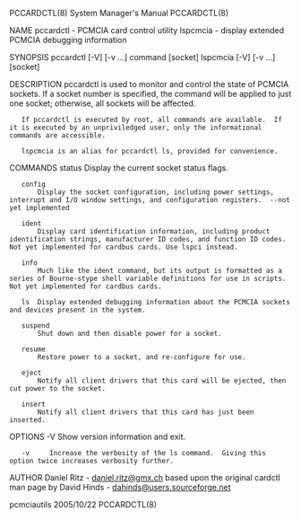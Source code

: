 PCCARDCTL(8)                                                                               System Manager's Manual                                                                               PCCARDCTL(8)

NAME
       pccardctl - PCMCIA card control utility
       lspcmcia - display extended PCMCIA debugging information

SYNOPSIS
       pccardctl [-V] [-v ...] command [socket]
       lspcmcia [-V] [-v ...] [socket]

DESCRIPTION
       pccardctl is used to monitor and control the state of PCMCIA sockets.  If a socket number is specified, the command will be applied to just one socket; otherwise, all sockets will be affected.

       If pccardctl is executed by root, all commands are available.  If it is executed by an unpriviledged user, only the informational commands are accessible.

       lspcmcia is an alias for pccardctl ls, provided for convenience.

COMMANDS
       status
           Display the current socket status flags.

       config
           Display the socket configuration, including power settings, interrupt and I/O window settings, and configuration registers.  --not yet implemented

       ident
           Display card identification information, including product identification strings, manufacturer ID codes, and function ID codes.  Not yet implemented for cardbus cards. Use lspci instead.

       info
           Much like the ident command, but its output is formatted as a series of Bourne-stype shell variable definitions for use in scripts.  Not yet implemented for cardbus cards.

       ls  Display extended debugging information about the PCMCIA sockets and devices present in the system.

       suspend
           Shut down and then disable power for a socket.

       resume
           Restore power to a socket, and re-configure for use.

       eject
           Notify all client drivers that this card will be ejected, then cut power to the socket.

       insert
           Notify all client drivers that this card has just been inserted.

OPTIONS
       -V     Show version information and exit.

       -v     Increase the verbosity of the ls command.  Giving this option twice increases verbosity further.

AUTHOR
       Daniel Ritz - daniel.ritz@gmx.ch
       based upon the original cardctl man page by
       David Hinds - dahinds@users.sourceforge.net

pcmciautils                                                                                       2005/10/22                                                                                     PCCARDCTL(8)

